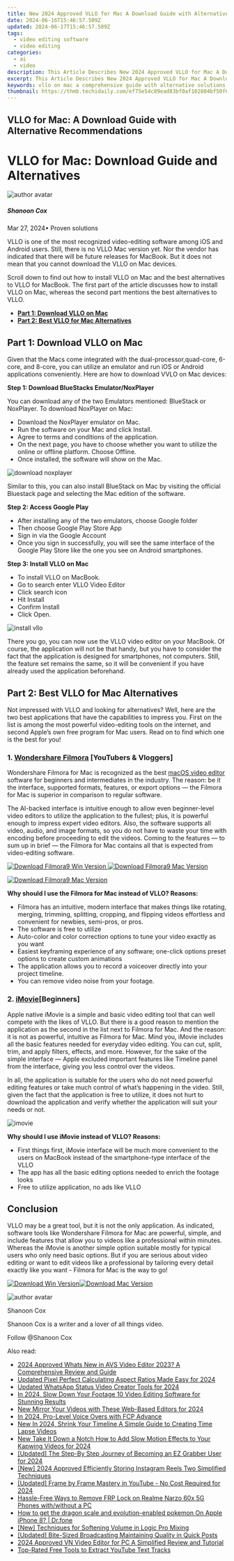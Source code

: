 ```yaml
---
title: New 2024 Approved VLLO for Mac A Download Guide with Alternative Recommendations
date: 2024-06-16T15:46:57.509Z
updated: 2024-06-17T15:46:57.509Z
tags: 
  - video editing software
  - video editing
categories: 
  - ai
  - video
description: This Article Describes New 2024 Approved VLLO for Mac A Download Guide with Alternative Recommendations
excerpt: This Article Describes New 2024 Approved VLLO for Mac A Download Guide with Alternative Recommendations
keywords: vllo on mac a comprehensive guide with alternative solutions,vllo on mac a guide to downloads and alternatives,vllo for mac download guide and alternatives,ai animation download vllo for mac and get alternatives,mac compatibility download vllo and explore alternative apps,vllo for mac a download guide with alternative recommendations,download vllo for mac os and uncover alternative options
thumbnail: https://thmb.techidaily.com/ef75e54c89ead83bf0af102804bf50f616e622b6f296003a4995fda9891371fd.jpg
---
```


## VLLO for Mac: A Download Guide with Alternative Recommendations

# VLLO for Mac: Download Guide and Alternatives

![author avatar](https://images.wondershare.com/filmora/article-images/shannon-cox.jpg)

##### Shanoon Cox

 Mar 27, 2024• Proven solutions

VLLO is one of the most recognized video-editing software among iOS and Android users. Still, there is no VLLO Mac version yet. Nor the vendor has indicated that there will be future releases for MacBook. But it does not mean that you cannot download the VLLO on Mac devices.

Scroll down to find out how to install VLLO on Mac and the best alternatives to VLLO for MacBook. The first part of the article discusses how to install VLLO on Mac, whereas the second part mentions the best alternatives to VLLO.

* [**Part 1: Download VLLO on Mac**](#part1)
* [**Part 2: Best VLLO for Mac Alternatives**](#part2)

## Part 1: Download VLLO on Mac

Given that the Macs come integrated with the dual-processor,quad-core, 6-core, and 8-core, you can utilize an emulator and run iOS or Android applications conveniently. Here are how to download VVLO on Mac devices:

**Step 1: Download BlueStacks Emulator/NoxPlayer**

You can download any of the two Emulators mentioned: BlueStack or NoxPlayer. To download NoxPlayer on Mac:

* Download the NoxPlayer emulator on Mac.
* Run the software on your Mac and click Install.
* Agree to terms and conditions of the application.
* On the next page, you have to choose whether you want to utilize the online or offline platform. Choose Offline.
* Once installed, the software will show on the Mac.

![download noxplayer](https://images.wondershare.com/filmora/article-images/vllo-for-mac-1.jpg)

Similar to this, you can also install BlueStack on Mac by visiting the official Bluestack page and selecting the Mac edition of the software.

**Step 2: Access Google Play**

* After installing any of the two emulators, choose Google folder
* Then choose Google Play Store App
* Sign in via the Google Account
* Once you sign in successfully, you will see the same interface of the Google Play Store like the one you see on Android smartphones.

**Step 3: Install VLLO on Mac**

* To install VLLO on MacBook.
* Go to search enter VLLO Video Editor
* Click search icon
* Hit Install
* Confirm Install
* Click Open.

![install vllo](https://images.wondershare.com/filmora/article-images/vllo-for-mac-2.jpg)

There you go, you can now use the VLLO video editor on your MacBook. Of course, the application will not be that handy, but you have to consider the fact that the application is designed for smartphones, not computers. Still, the feature set remains the same, so it will be convenient if you have already used the application beforehand.

## Part 2: Best VLLO for Mac Alternatives

Not impressed with VLLO and looking for alternatives? Well, here are the two best applications that have the capabilities to impress you. First on the list is among the most powerful video-editing tools on the internet, and second Apple’s own free program for Mac users. Read on to find which one is the best for you!

### 1\. [Wondershare Filmora](https://tools.techidaily.com/wondershare/filmora/download/) \[YouTubers & Vloggers\]

Wondershare Filmora for Mac is recognized as the best [macOS video editor](https://tools.techidaily.com/wondershare/filmora/download/) software for beginners and intermediates in the industry. The reason: be it the interface, supported formats, features, or export options — the Filmora for Mac is superior in comparison to regular software.

The AI-backed interface is intuitive enough to allow even beginner-level video editors to utilize the application to the fullest; plus, it is powerful enough to impress expert video editors. Also, the software supports all video, audio, and image formats, so you do not have to waste your time with encoding before proceeding to edit the videos. Coming to the features — to sum up in brief — the Filmora for Mac contains all that is expected from video-editing software.

[![Download Filmora9 Win Version](https://images.wondershare.com/filmora/guide/download-btn-win.jpg) ](https://tools.techidaily.com/wondershare/filmora/download/) [![Download Filmora9 Mac Version](https://images.wondershare.com/filmora/guide/download-btn-mac.jpg) ](https://tools.techidaily.com/wondershare/filmora/download/)

[![Download Filmora9 Mac Version](https://images.wondershare.com/filmora/images2022/download-mac-store.png) ](https://apps.apple.com/app/apple-store/id1516822341?pt=169436&ct=pc-article-top50&mt=8)

**Why should I use the Filmora for Mac instead of VLLO? Reasons:**

* Filmora has an intuitive, modern interface that makes things like rotating, merging, trimming, splitting, cropping, and flipping videos effortless and convenient for newbies, semi-pros, or pros.
* The software is free to utilize
* Auto-color and color correction options to tune your video exactly as you want
* Easiest keyframing experience of any software; one-click options preset options to create custom animations
* The application allows you to record a voiceover directly into your project timeline.
* You can remove video noise from your footage.

### 2\. [iMovie](https://www.apple.com/imovie/)\[Beginners\]

Apple native iMovie is a simple and basic video editing tool that can well compete with the likes of VLLO. But there is a good reason to mention the application as the second in the list next to Filmora for Mac. And the reason: it is not as powerful, intuitive as Filmora for Mac. Mind you, iMovie includes all the basic features needed for everyday video editing. You can cut, split, trim, and apply filters, effects, and more. However, for the sake of the simple interface — Apple excluded important features like Timeline panel from the interface, giving you less control over the videos.

In all, the application is suitable for the users who do not need powerful editing features or take much control of what’s happening in the video. Still, given the fact that the application is free to utilize, it does not hurt to download the application and verify whether the application will suit your needs or not.

![imovie](https://images.wondershare.com/filmora/article-images/vllo-for-mac-3.jpg)

**Why should I use iMovie instead of VLLO? Reasons:**

* First things first, iMovie interface will be much more convenient to the users on MacBook instead of the smartphone-type interface of the VLLO
* The app has all the basic editing options needed to enrich the footage looks
* Free to utilize application, no ads like VLLO

## Conclusion

VLLO may be a great tool, but it is not the only application. As indicated, software tools like Wondershare Filmora for Mac are powerful, simple, and include features that allow you to videos like a professional within minutes. Whereas the iMovie is another simple option suitable mostly for typical users who only need basic options. But if you are serious about video editing or want to edit videos like a professional by tailoring every detail exactly like you want - Filmora for Mac is the way to go!

[![Download Win Version](https://images.wondershare.com/filmora/guide/download-btn-win.jpg)](https://tools.techidaily.com/wondershare/filmora/download/)[![Download Mac Version](https://images.wondershare.com/filmora/guide/download-btn-mac.jpg)](https://tools.techidaily.com/wondershare/filmora/download/)

![author avatar](https://images.wondershare.com/filmora/article-images/shannon-cox.jpg)

Shanoon Cox

Shanoon Cox is a writer and a lover of all things video.

Follow @Shanoon Cox

<span class="atpl-alsoreadstyle">Also read:</span>
<div><ul>
<li><a href="https://video-creation-software.techidaily.com/2024-approved-whats-new-in-avs-video-editor-2023-a-comprehensive-review-and-guide/"><u>2024 Approved Whats New in AVS Video Editor 2023? A Comprehensive Review and Guide</u></a></li>
<li><a href="https://video-creation-software.techidaily.com/updated-pixel-perfect-calculating-aspect-ratios-made-easy-for-2024/"><u>Updated Pixel Perfect Calculating Aspect Ratios Made Easy for 2024</u></a></li>
<li><a href="https://video-creation-software.techidaily.com/updated-whatsapp-status-video-creator-tools-for-2024/"><u>Updated WhatsApp Status Video Creator Tools for 2024</u></a></li>
<li><a href="https://video-creation-software.techidaily.com/in-2024-slow-down-your-footage-10-video-editing-software-for-stunning-results/"><u>In 2024, Slow Down Your Footage 10 Video Editing Software for Stunning Results</u></a></li>
<li><a href="https://video-creation-software.techidaily.com/new-mirror-your-videos-with-these-web-based-editors-for-2024/"><u>New Mirror Your Videos with These Web-Based Editors for 2024</u></a></li>
<li><a href="https://video-creation-software.techidaily.com/in-2024-pro-level-voice-overs-with-fcp-advance/"><u>In 2024, Pro-Level Voice Overs with FCP Advance</u></a></li>
<li><a href="https://video-creation-software.techidaily.com/new-in-2024-shrink-your-timeline-a-simple-guide-to-creating-time-lapse-videos/"><u>New In 2024, Shrink Your Timeline A Simple Guide to Creating Time Lapse Videos</u></a></li>
<li><a href="https://video-creation-software.techidaily.com/new-take-it-down-a-notch-how-to-add-slow-motion-effects-to-your-kapwing-videos-for-2024/"><u>New Take It Down a Notch How to Add Slow Motion Effects to Your Kapwing Videos for 2024</u></a></li>
<li><a href="https://visual-screen-recording.techidaily.com/updated-the-step-by-step-journey-of-becoming-an-ez-grabber-user-for-2024/"><u>[Updated] The Step-By Step Journey of Becoming an EZ Grabber User for 2024</u></a></li>
<li><a href="https://instagram-clips.techidaily.com/new-2024-approved-efficiently-storing-instagram-reels-two-simplified-techniques/"><u>[New] 2024 Approved  Efficiently Storing Instagram Reels  Two Simplified Techniques</u></a></li>
<li><a href="https://eaxpv-info.techidaily.com/updated-frame-by-frame-mastery-in-youtube-no-cost-required-for-2024/"><u>[Updated] Frame by Frame Mastery in YouTube - No Cost Required for 2024</u></a></li>
<li><a href="https://bypass-frp.techidaily.com/hassle-free-ways-to-remove-frp-lock-on-realme-narzo-60x-5g-phones-withwithout-a-pc-by-drfone-android/"><u>Hassle-Free Ways to Remove FRP Lock on Realme Narzo 60x 5G Phones with/without a PC</u></a></li>
<li><a href="https://ios-pokemon-go.techidaily.com/how-to-get-the-dragon-scale-and-evolution-enabled-pokemon-on-apple-iphone-8-drfone-by-drfone-virtual-ios/"><u>How to get the dragon scale and evolution-enabled pokemon On Apple iPhone 8? | Dr.fone</u></a></li>
<li><a href="https://some-approaches.techidaily.com/new-techniques-for-softening-volume-in-logic-pro-mixing/"><u>[New] Techniques for Softening Volume in Logic Pro Mixing</u></a></li>
<li><a href="https://youtube-clips.techidaily.com/updated-bite-sized-broadcasting-maintaining-quality-in-quick-posts/"><u>[Updated] Bite-Sized Broadcasting  Maintaining Quality in Quick Posts</u></a></li>
<li><a href="https://ai-video-apps.techidaily.com/2024-approved-vn-video-editor-for-pc-a-simplified-review-and-tutorial/"><u>2024 Approved VN Video Editor for PC A Simplified Review and Tutorial</u></a></li>
<li><a href="https://youtube-clips.techidaily.com/top-rated-free-tools-to-extract-youtube-text-tracks/"><u>Top-Rated Free Tools to Extract YouTube Text Tracks</u></a></li>
</ul></div>

<ins class="adsbygoogle"
      style="display:block"
      data-ad-client="ca-pub-7571918770474297"
      data-ad-slot="8358498916"
      data-ad-format="auto"
      data-full-width-responsive="true"></ins>